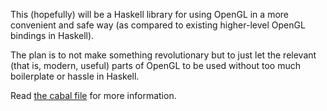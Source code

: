 This (hopefully) will be a Haskell library for using OpenGL in a more
convenient and safe way (as compared to existing higher-level OpenGL bindings
in Haskell).

The plan is to not make something revolutionary but to just let the relevant
(that is, modern, useful) parts of OpenGL to be used without too much
boilerplate or hassle in Haskell.

Read [the cabal file](caramia.cabal) for more information.

